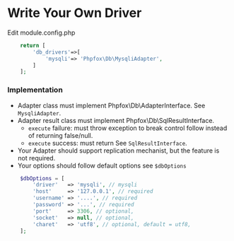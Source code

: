 Write Your Own Driver
====================================

Edit module.config.php

```php
    return [
        'db_drivers'=>[
            'mysqli'=> 'Phpfox\Db\MysqliAdapter',
        ]
    ];
```

### Implementation
- Adapter class must implement Phpfox\Db\AdapterInterface. See `MysqliAdapter`.
- Adapter result class must implement Phpfox\Db\SqlResultInterface. 
  * `execute` failure: must throw exception to break control follow instead of returning false/null.
  * `execute` success: must return See `SqlResultInterface`.
- Your Adapter should support replication mechanist, but the feature is not required.
- Your options should follow default options see `$dbOptions`

```php
    $dbOptions = [
        'driver'   => 'mysqli', // mysqli
        'host'     => '127.0.0.1', // required
        'username' => '....', // required
        'password' => '...', // required
        'port'     => 3306, // optional,
        'socket'   => null, // optional,
        'charet'   => 'utf8', // optional, default = utf8,
    ];
```